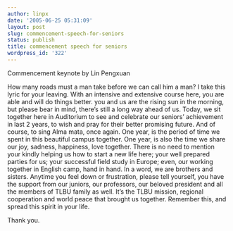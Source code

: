 ```yaml
---
author: linpx
date: '2005-06-25 05:31:09'
layout: post
slug: commencement-speech-for-seniors
status: publish
title: commencement speech for seniors
wordpress_id: '322'
---
```


Commencement keynote by Lin Pengxuan

How many roads must a man take before we can call him a man? I take this lyric
for your leaving. With an intensive and extensive course here, you are able
and will do things better. you and us are the rising sun in the morning, but
please bear in mind, there’s still a long way ahead of us. Today, we sit
together here in Auditorium to see and celebrate our seniors’ achievement in
last 2 years, to wish and pray for their better promising future. And of
course, to sing Alma mata, once again. One year, is the period of time we
spent in this beautiful campus together. One year, is also the time we share
our joy, sadness, happiness, love together. There is no need to mention your
kindly helping us how to start a new life here; your well prepared parties for
us; your successful field study in Europe; even, our working together in
English camp, hand in hand. In a word, we are brothers and sisters. Anytime
you feel down or frustration, please tell yourself, you have the support from
our juniors, our professors, our beloved president and all the members of TLBU
family as well. It’s the TLBU mission, regional cooperation and world peace
that brought us together. Remember this, and spread this spirit in your life.

Thank you.

